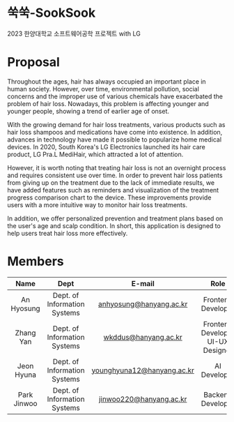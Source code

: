 # 쑥쑥-SookSook
2023 한양대학교 소프트웨어공학 프로젝트 with LG 
# Proposal
Throughout the ages, hair has always occupied an important place in human society. However, over time, environmental pollution, social concerns and the improper use of various chemicals have exacerbated the problem of hair loss. Nowadays, this problem is affecting younger and younger people, showing a trend of earlier age of onset.   

With the growing demand for hair loss treatments, various products such as hair loss shampoos and medications have come into existence. In addition, advances in technology have made it possible to popularize home medical devices. In 2020, South Korea's LG Electronics launched its hair care product, LG Pra.L MediHair, which attracted a lot of attention.

However, it is worth noting that treating hair loss is not an overnight process and requires consistent use over time. In order to prevent hair loss patients from giving up on the treatment due to the lack of immediate results, we have added features such as reminders and visualization of the treatment progress comparison chart to the device. These improvements provide users with a more intuitive way to monitor hair loss treatments.   

In addition, we offer personalized prevention and treatment plans based on the user's age and scalp condition. In short, this application is designed to help users treat hair loss more effectively.

# Members
| Name | Dept | E-mail | Role |
|   :---:    |     :---:      |      :---:      |   :---:   |
| An Hyosung| Dept. of Information Systems     | anhyosung@hanyang.ac.kr    | Frontend Developer|
| Zhang Yan| Dept. of Information Systems       | wkddus@hanyang.ac.kr     |Frontend Developer<br>UI-UX Designer|
| Jeon Hyuna| Dept. of Information Systems     |younghyuna12@hanyang.ac.kr    | AI Developer|
| Park Jinwoo| Dept. of Information Systems     | jinwoo220@hanyang.ac.kr    | Backend Developer|


